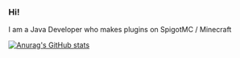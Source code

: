 ### Hi!

I am a Java Developer who makes plugins on SpigotMC / Minecraft

[![Anurag's GitHub stats](https://github-readme-stats.vercel.app/api?username=OllieJW?theme=radical)](https://github.com/anuraghazra/github-readme-stats)
